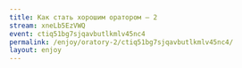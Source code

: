 ```yaml
---
title: Как стать хорошим оратором – 2
stream: xneLb5EzVWQ
event: ctiq51bg7sjqavbutlkmlv45nc4
permalink: /enjoy/oratory-2/ctiq51bg7sjqavbutlkmlv45nc4/
layout: enjoy
---
```


